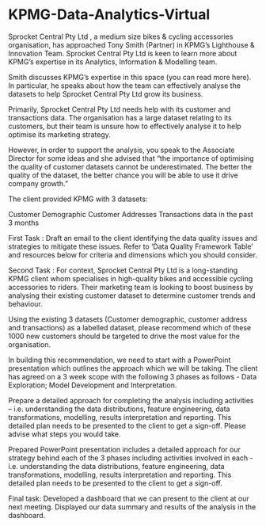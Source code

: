 # KPMG-Data-Analytics-Virtual
Sprocket Central Pty Ltd , a medium size bikes & cycling accessories organisation, has approached Tony Smith (Partner) in KPMG’s Lighthouse & Innovation Team. Sprocket Central Pty Ltd  is keen to learn more about KPMG’s expertise in its Analytics, Information & Modelling team. 

Smith discusses KPMG’s expertise in this space (you can read more here). In particular, he speaks about how the team can effectively analyse the datasets to help Sprocket Central Pty Ltd grow its business.

Primarily, Sprocket Central Pty Ltd needs help with its customer and transactions data. The organisation has a large dataset relating to its customers, but their team is unsure how to effectively analyse it to help optimise its marketing strategy. 

However, in order to support the analysis, you speak to the Associate Director for some ideas and she advised that “the importance of optimising the quality of customer datasets cannot be underestimated. The better the quality of the dataset, the better chance you will be able to use it drive company growth.”

The client provided KPMG with 3 datasets:

Customer Demographic 
Customer Addresses
Transactions data in the past 3 months 

First Task : 
Draft an email to the client identifying the data quality issues and strategies to mitigate these issues. Refer to ‘Data Quality Framework Table’ and resources below for criteria and dimensions which you should consider.

Second Task :
For context, Sprocket Central Pty Ltd is a long-standing KPMG client whom specialises in high-quality bikes and accessible cycling accessories to riders. Their marketing team is looking to boost business by analysing their existing customer dataset to determine customer trends and behaviour. 

Using the existing 3 datasets (Customer demographic, customer address and transactions) as a labelled dataset, please recommend which of these 1000 new customers should be targeted to drive the most value for the organisation. 

In building this recommendation, we need to start with a PowerPoint presentation which outlines the approach which we will be taking. The client has agreed on a 3 week scope with the following 3 phases as follows - Data Exploration; Model Development and Interpretation.

Prepare a detailed approach for completing the analysis including activities – i.e. understanding the data distributions, feature engineering, data transformations, modelling, results interpretation and reporting. This detailed plan needs to be presented to the client to get a sign-off. Please advise what steps you would take. 

Prepared PowerPoint presentation includes a detailed approach for our strategy behind each of the 3 phases including activities involved in each - i.e. understanding the data distributions, feature engineering, data transformations, modelling, results interpretation and reporting. This detailed plan needs to be presented to the client to get a sign-off.

Final task:
Developed a dashboard that we can present to the client at our next meeting. Displayed our data summary and results of the analysis in the dashboard.  


